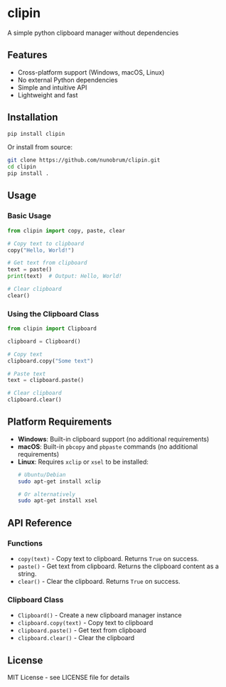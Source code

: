 # clipin
A simple python clipboard manager without dependencies

## Features

- Cross-platform support (Windows, macOS, Linux)
- No external Python dependencies
- Simple and intuitive API
- Lightweight and fast

## Installation

```bash
pip install clipin
```

Or install from source:

```bash
git clone https://github.com/nunobrum/clipin.git
cd clipin
pip install .
```

## Usage

### Basic Usage

```python
from clipin import copy, paste, clear

# Copy text to clipboard
copy("Hello, World!")

# Get text from clipboard
text = paste()
print(text)  # Output: Hello, World!

# Clear clipboard
clear()
```

### Using the Clipboard Class

```python
from clipin import Clipboard

clipboard = Clipboard()

# Copy text
clipboard.copy("Some text")

# Paste text
text = clipboard.paste()

# Clear clipboard
clipboard.clear()
```

## Platform Requirements

- **Windows**: Built-in clipboard support (no additional requirements)
- **macOS**: Built-in `pbcopy` and `pbpaste` commands (no additional requirements)
- **Linux**: Requires `xclip` or `xsel` to be installed:
  ```bash
  # Ubuntu/Debian
  sudo apt-get install xclip
  
  # Or alternatively
  sudo apt-get install xsel
  ```

## API Reference

### Functions

- `copy(text)` - Copy text to clipboard. Returns `True` on success.
- `paste()` - Get text from clipboard. Returns the clipboard content as a string.
- `clear()` - Clear the clipboard. Returns `True` on success.

### Clipboard Class

- `Clipboard()` - Create a new clipboard manager instance
- `clipboard.copy(text)` - Copy text to clipboard
- `clipboard.paste()` - Get text from clipboard
- `clipboard.clear()` - Clear the clipboard

## License

MIT License - see LICENSE file for details
